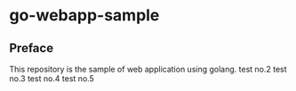 # go-webapp-sample



## Preface
This repository is the sample of web application using golang.
test no.2
test no.3
test no.4
test no.5
